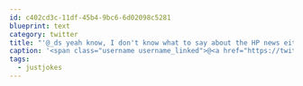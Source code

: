 ```yaml
---
id: c402cd3c-11df-45b4-9bc6-6d02098c5281
blueprint: text
category: twitter
title: "'@_ds yeah know, I don't know what to say about the HP news either #justjokes"
caption: '<span class="username username_linked">@<a href="https://twitter.com/_ds" title="Dustin Senos">_ds</a></span> yeah know, I don''t know what to say about the HP news either <span class="hashtag hashtag_local">#<a href="http://tweettemp.darylchymko.ca/?tag=justjokes">justjokes</a>'
tags:
  - justjokes
---
```

